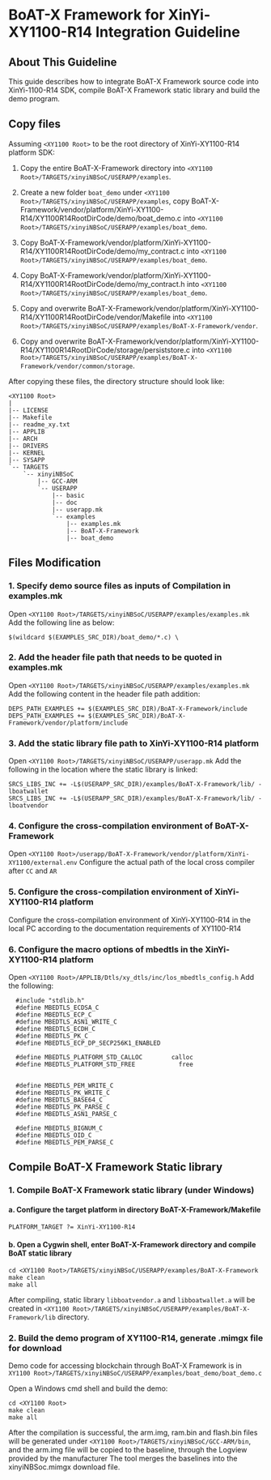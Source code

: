 # BoAT-X Framework for XinYi-XY1100-R14 Integration Guideline


## About This Guideline

This guide describes how to integrate BoAT-X Framework source code into XinYi-1100-R14 SDK, compile BoAT-X Framework static library and build the demo program.


## Copy files

Assuming `<XY1100 Root>` to be the root directory of XinYi-XY1100-R14 platform SDK:

1. Copy the entire BoAT-X-Framework directory into `<XY1100 Root>/TARGETS/xinyiNBSoC/USERAPP/examples`.

2. Create a new folder `boat_demo` under `<XY1100 Root>/TARGETS/xinyiNBSoC/USERAPP/examples`, copy BoAT-X-Framework/vendor/platform/XinYi-XY1100-R14/XY1100R14RootDirCode/demo/boat_demo.c into `<XY1100 Root>/TARGETS/xinyiNBSoC/USERAPP/examples/boat_demo`.

3. Copy BoAT-X-Framework/vendor/platform/XinYi-XY1100-R14/XY1100R14RootDirCode/demo/my_contract.c into `<XY1100 Root>/TARGETS/xinyiNBSoC/USERAPP/examples/boat_demo`.

4. Copy BoAT-X-Framework/vendor/platform/XinYi-XY1100-R14/XY1100R14RootDirCode/demo/my_contract.h into `<XY1100 Root>/TARGETS/xinyiNBSoC/USERAPP/examples/boat_demo`.

5. Copy and overwrite BoAT-X-Framework/vendor/platform/XinYi-XY1100-R14/XY1100R14RootDirCode/vendor/Makefile into `<XY1100 Root>/TARGETS/xinyiNBSoC/USERAPP/examples/BoAT-X-Framework/vendor`.

6. Copy and overwrite BoAT-X-Framework/vendor/platform/XinYi-XY1100-R14/XY1100R14RootDirCode/storage/persiststore.c into `<XY1100 Root>/TARGETS/xinyiNBSoC/USERAPP/examples/BoAT-X-Framework/vendor/common/storage`.


After copying these files, the directory structure should look like:

```
<XY1100 Root>
|
|-- LICENSE
|-- Makefile
|-- readme_xy.txt
|-- APPLIB
|-- ARCH
|-- DRIVERS
|-- KERNEL
|-- SYSAPP
`-- TARGETS 
    `-- xinyiNBSoC
        |-- GCC-ARM    
        `-- USERAPP
            |-- basic
            |-- doc
            |-- userapp.mk
            `-- examples
                |-- examples.mk
                |-- BoAT-X-Framework
                |-- boat_demo   
```


## Files Modification

### 1. Specify demo source files as inputs of Compilation in examples.mk

Open `<XY1100 Root>/TARGETS/xinyiNBSoC/USERAPP/examples/examples.mk` 
Add the following line as below:
```
$(wildcard $(EXAMPLES_SRC_DIR)/boat_demo/*.c) \
```


### 2. Add the header file path that needs to be quoted in examples.mk

Open `<XY1100 Root>/TARGETS/xinyiNBSoC/USERAPP/examples/examples.mk` 
Add the following content in the header file path addition:
```
DEPS_PATH_EXAMPLES += $(EXAMPLES_SRC_DIR)/BoAT-X-Framework/include
DEPS_PATH_EXAMPLES += $(EXAMPLES_SRC_DIR)/BoAT-X-Framework/vendor/platform/include
```


### 3. Add the static library file path to XinYi-XY1100-R14 platform
Open `<XY1100 Root>/TARGETS/xinyiNBSoC/USERAPP/userapp.mk` 
Add the following in the location where the static library is linked:
```
SRCS_LIBS_INC += -L$(USERAPP_SRC_DIR)/examples/BoAT-X-Framework/lib/ -lboatwallet
SRCS_LIBS_INC += -L$(USERAPP_SRC_DIR)/examples/BoAT-X-Framework/lib/ -lboatvendor
```

### 4. Configure the cross-compilation environment of BoAT-X-Framework
Open `<XY1100 Root>/userapp/BoAT-X-Framework/vendor/platform/XinYi-XY1100/external.env` 
Configure the actual path of the local cross compiler after `CC` and `AR`

### 5. Configure the cross-compilation environment of XinYi-XY1100-R14 platform
Configure the cross-compilation environment of XinYi-XY1100-R14 in the local PC according to the documentation requirements of XY1100-R14


### 6. Configure the macro options of mbedtls in the XinYi-XY1100-R14 platform
Open `<XY1100 Root>/APPLIB/Dtls/xy_dtls/inc/los_mbedtls_config.h`
Add the following:
```
  #include "stdlib.h"
  #define MBEDTLS_ECDSA_C
  #define MBEDTLS_ECP_C
  #define MBEDTLS_ASN1_WRITE_C
  #define MBEDTLS_ECDH_C
  #define MBEDTLS_PK_C
  #define MBEDTLS_ECP_DP_SECP256K1_ENABLED

  #define MBEDTLS_PLATFORM_STD_CALLOC        calloc
  #define MBEDTLS_PLATFORM_STD_FREE            free


  #define MBEDTLS_PEM_WRITE_C
  #define MBEDTLS_PK_WRITE_C
  #define MBEDTLS_BASE64_C
  #define MBEDTLS_PK_PARSE_C
  #define MBEDTLS_ASN1_PARSE_C

  #define MBEDTLS_BIGNUM_C
  #define MBEDTLS_OID_C
  #define MBEDTLS_PEM_PARSE_C
```

## Compile BoAT-X Framework Static library

### 1. Compile BoAT-X Framework static library (under Windows)

   #### a. Configure the target platform in directory BoAT-X-Framework/Makefile
   ```
   PLATFORM_TARGET ?= XinYi-XY1100-R14
   ```

   #### b. Open a Cygwin shell, enter BoAT-X-Framework directory and compile BoAT static library
   ```
   cd <XY1100 Root>/TARGETS/xinyiNBSoC/USERAPP/examples/BoAT-X-Framework
   make clean
   make all
   ```

   After compiling, static library `libboatvendor.a` and `libboatwallet.a` will be created in `<XY1100 Root>/TARGETS/xinyiNBSoC/USERAPP/examples/BoAT-X-Framework/lib` directory.


### 2. Build the demo program of XY1100-R14, generate .mimgx file for download

   Demo code for accessing blockchain through BoAT-X Framework is in `XY1100 Root>/TARGETS/xinyiNBSoC/USERAPP/examples/boat_demo/boat_demo.c`

   Open a Windows cmd shell and build the demo:
   ```
   cd <XY1100 Root>
   make clean
   make all
   ```
   After the compilation is successful, the arm.img, ram.bin and flash.bin files will be generated under `<XY1100 Root>/TARGETS/xinyiNBSoC/GCC-ARM/bin`, and the arm.img file will be copied to the baseline, through the Logview provided by the manufacturer The tool merges the baselines into the xinyiNBSoc.mimgx download file.

